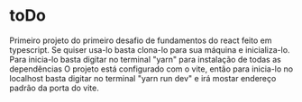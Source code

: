 # toDo
Primeiro projeto do primeiro desafio de fundamentos do react feito em typescript.
Se quiser usa-lo basta clona-lo para sua máquina e inicializa-lo.
Para inicia-lo basta digitar no terminal "yarn" para instalação de todas as dependências
O projeto está configurado com o vite, então para inicia-lo no localhost basta digitar no
terminal "yarn run dev" e irá mostar endereço padrão da porta do vite.
